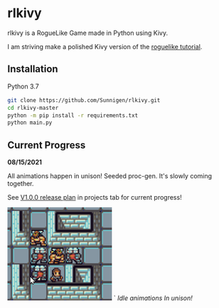 # rlkivy

rlkivy is a RogueLike Game made in Python using Kivy.

I am striving make a polished Kivy version of the [roguelike tutorial](http://rogueliketutorials.com/).

## Installation

Python 3.7

```bash
git clone https://github.com/Sunnigen/rlkivy.git
cd rlkivy-master
python -m pip install -r requirements.txt
python main.py
```

## Current Progress
**08/15/2021**

All animations happen in unison! Seeded proc-gen. It's slowly coming together.

See [V1.0.0 release plan](https://github.com/Sunnigen/rlkivy/projects/1) in projects tab for current progress!

![Idle animations In unison!](progress-08152021.gif)
`
*Idle animations In unison!*
